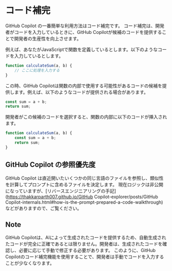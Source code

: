 # コード補完

GitHub Copilot の一番簡単な利用方法はコード補完です。
コード補完は、開発者がコードを入力しているときに、GitHub Copilotが候補のコードを提供することで開発者の生産性を向上させます。

例えば、あなたがJavaScriptで関数を定義しているとします。以下のようなコードを入力しているとします。

```js
function calculateSum(a, b) {
    // ここに処理を入力する
}
```

この時、GitHub Copilotは関数の内部で使用する可能性があるコードの候補を提供します。例えば、以下のようなコードが提供される場合があります。

```js
const sum = a + b;
return sum;
```

開発者がこの候補のコードを選択すると、関数の内部に以下のコードが挿入されます。

```js
function calculateSum(a, b) {
    const sum = a + b;
    return sum;
}
```

## GitHub Copilot の参照優先度

GitHub Copilot は直近開いたいくつかの同じ言語のファイルを参照し、類似性を計算してプロンプトに含めるファイルを決定します。
現在ロジックは非公開になっていますが、[リバースエンジニアリングの手記](https://thakkarparth007.github.io/GitHub Copilot-explorer/posts/GitHub Copilot-internals.html#how-is-the-prompt-prepared-a-code-walkthrough)などがありますので、ご覧ください。

## Note 

GitHub Copilotは、AIによって生成されたコードを提供するため、自動生成されたコードが完全に正確であるとは限りません。開発者は、生成されたコードを確認し、必要に応じて手動で修正する必要があります。
このように、GitHub Copilotのコード補完機能を使用することで、開発者は手動でコードを入力することが少なくなります。
